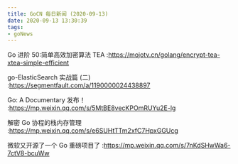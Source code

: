 ```yaml
---
title: GoCN 每日新闻 (2020-09-13)
date: 2020-09-13 13:30:39
tags:
- goNews
---
```

Go 进阶 50:简单高效加密算法 TEA :https://mojotv.cn/golang/encrypt-tea-xtea-simple-efficient

go-ElasticSearch 实战篇 (二) :https://segmentfault.com/a/1190000024438897

Go: A Documentary 发布！ :https://mp.weixin.qq.com/s/5MtBE8vecKPOmRUYu2E-lg

解密 Go 协程的栈内存管理 :https://mp.weixin.qq.com/s/e6SUHtTTm2xfC7HpxGGUcg

微软又开源了一个 Go 重磅项目了 :https://mp.weixin.qq.com/s/7nKdSHwWa6-7ctV8-bcuWw


